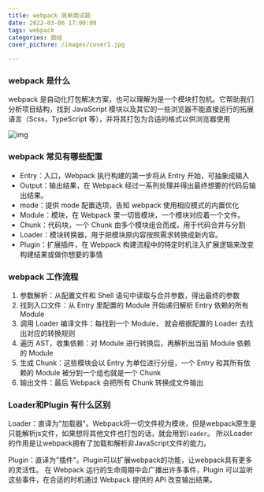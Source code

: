 ```yaml
---
title: webpack 简单面试题
date: 2022-03-06 17:00:00
tags: webpack
categories: 面经
cover_picture: /images/cover1.jpg

---
```

### webpack 是什么

webpack 是自动化打包解决方案，也可以理解为是一个模块打包机。它帮助我们分析项目结构，找到 JavaScript 模块以及其它的一些浏览器不能直接运行的拓展语言（Scss，TypeScript 等），并将其打包为合适的格式以供浏览器使用

![img](https://p1-jj.byteimg.com/tos-cn-i-t2oaga2asx/gold-user-assets/2020/5/8/171f313316994b08~tplv-t2oaga2asx-watermark.awebp)

### webpack 常见有哪些配置

- Entry：入口，Webpack 执行构建的第一步将从 Entry 开始，可抽象成输入
- Output：输出结果，在 Webpack 经过一系列处理并得出最终想要的代码后输出结果。
- mode：提供 mode 配置选项，告知 webpack 使用相应模式的内置优化
- Module：模块，在 Webpack 里一切皆模块，一个模块对应着一个文件。
- Chunk：代码块，一个 Chunk 由多个模块组合而成，用于代码合并与分割
- Loader：模块转换器，用于把模块原内容按照需求转换成新内容。
- Plugin：扩展插件，在 Webpack 构建流程中的特定时机注入扩展逻辑来改变构建结果或做你想要的事情

### webpack 工作流程

1. 参数解析：从配置文件和 Shell 语句中读取与合并参数，得出最终的参数
2. 找到入口文件：从 Entry 里配置的 Module 开始递归解析 Entry 依赖的所有 Module
3. 调用 Loader 编译文件：每找到一个 Module， 就会根据配置的 Loader 去找出对应的转换规则
4. 遍历 AST，收集依赖：对 Module 进行转换后，再解析出当前 Module 依赖的 Module
5. 生成 Chunk：这些模块会以 Entry 为单位进行分组，一个 Entry 和其所有依赖的 Module 被分到一个组也就是一个 Chunk
6. 输出文件：最后 Webpack 会把所有 Chunk 转换成文件输出

### Loader和Plugin 有什么区别

 Loader：直译为"加载器"。Webpack将一切文件视为模块，但是webpack原生是只能解析js文件，如果想将其他文件也打包的话，就会用到`loader`。 所以Loader的作用是让webpack拥有了加载和解析非JavaScript文件的能力。   

Plugin：直译为"插件"。Plugin可以扩展webpack的功能，让webpack具有更多的灵活性。 在 Webpack 运行的生命周期中会广播出许多事件，Plugin 可以监听这些事件，在合适的时机通过 Webpack 提供的 API 改变输出结果。